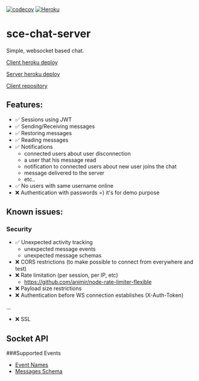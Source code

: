 [![codecov](https://codecov.io/gh/mr-parus/sce-chat-server/branch/master/graph/badge.svg?token=R90VRBWZPF)](https://codecov.io/gh/mr-parus/sce-chat-server)
[![Heroku](https://heroku-badge.herokuapp.com/?app=sce-chat)](https://sce-chat.herokuapp.com/)

# sce-chat-server
Simple, websocket based chat.

[Client heroku deploy](https://sce-chat.herokuapp.com/)

[Server heroku deploy](https://sce-chat.herokuapp.com/)

[Client repository](https://github.com/mr-parus/sce-chat-client)


## Features:
* ✅ Sessions using JWT
* ✅ Sending/Receiving messages
* ✅ Restoring messages
* ✅ Reading messages
* ✅ Notifications
    * connected users about user disconnection
    * a user that his message read
    * notification to connected users about new user joins the chat
    * message delivered to the server 
    * etc..
* ✅ No users with same username online
* ❌ Authentication with passwords =) it's for demo purpose

## Known issues:
### Security
* ✅ Unexpected activity tracking
    * unexpected message events
    * unexpected message schemas
* ❌ CORS restrictions (to make possible to connect from everywhere and test) 
* ❌ Rate limitation (per session, per IP, etc)
    * https://github.com/animir/node-rate-limiter-flexible
* ❌ Payload size restrictions
* ❌ Authentication before WS connection establishes (X-Auth-Token)

...
* ❌ SSL

## Socket API
###Supported Events
* [Event Names](src/api/modules/common/types/SocketEventName.ts)
* [Messages Schema](src/api/modules/common/types/SocketEvent.ts)

